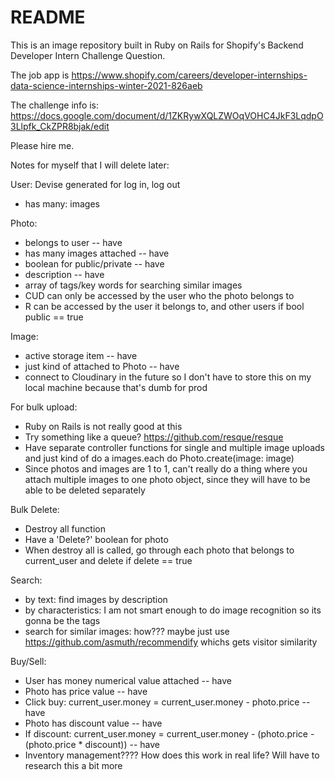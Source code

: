 # README

This is an image repository built in Ruby on Rails for Shopify's Backend Developer Intern Challenge Question.

The job app is https://www.shopify.com/careers/developer-internships-data-science-internships-winter-2021-826aeb

The challenge info is: https://docs.google.com/document/d/1ZKRywXQLZWOqVOHC4JkF3LqdpO3Llpfk_CkZPR8bjak/edit

Please hire me.

Notes for myself that I will delete later:

User: Devise generated for log in, log out
  - has many: images

Photo:
  - belongs to user -- have
  - has many images attached -- have
  - boolean for public/private -- have
  - description -- have
  - array of tags/key words for searching similar images
  - CUD can only be accessed by the user who the photo belongs to
  - R can be accessed by the user it belongs to, and other users if bool public == true

Image:
  - active storage item -- have
  - just kind of attached to Photo -- have
  - connect to Cloudinary in the future so I don't have to store this on my local machine because that's dumb for prod

For bulk upload:
  - Ruby on Rails is not really good at this
  - Try something like a queue? https://github.com/resque/resque
  - Have separate controller functions for single and multiple image uploads and just kind of do a images.each do Photo.create(image: image)
  - Since photos and images are 1 to 1, can't really do a thing where you attach multiple images to one photo object, since they will have to be able to be deleted separately

Bulk Delete:
  - Destroy all function
  - Have a 'Delete?' boolean for photo
  - When destroy all is called, go through each photo that belongs to current_user and delete if delete == true

Search:
  - by text: find images by description
  - by characteristics: I am not smart enough to do image recognition so its gonna be the tags
  - search for similar images: how??? maybe just use https://github.com/asmuth/recommendify whichs gets visitor similarity

Buy/Sell:
  - User has money numerical value attached -- have
  - Photo has price value -- have
  - Click buy: current_user.money = current_user.money - photo.price -- have
  - Photo has discount value -- have
  - If discount: current_user.money = current_user.money - (photo.price - (photo.price * discount)) -- have
  - Inventory management???? How does this work in real life? Will have to research this a bit more
